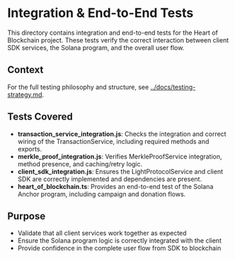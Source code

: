 # Integration & End-to-End Tests

This directory contains integration and end-to-end tests for the Heart of Blockchain project. These tests verify the correct interaction between client SDK services, the Solana program, and the overall user flow.

## Context

For the full testing philosophy and structure, see [../docs/testing-strategy.md](../docs/testing-strategy.md).

## Tests Covered

- **transaction_service_integration.js**: Checks the integration and correct wiring of the TransactionService, including required methods and exports.
- **merkle_proof_integration.js**: Verifies MerkleProofService integration, method presence, and caching/retry logic.
- **client_sdk_integration.js**: Ensures the LightProtocolService and client SDK are correctly implemented and dependencies are present.
- **heart_of_blockchain.ts**: Provides an end-to-end test of the Solana Anchor program, including campaign and donation flows.

## Purpose

- Validate that all client services work together as expected
- Ensure the Solana program logic is correctly integrated with the client
- Provide confidence in the complete user flow from SDK to blockchain 